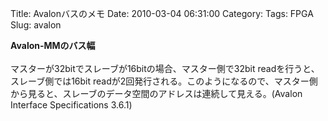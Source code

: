 Title: Avalonバスのメモ
Date: 2010-03-04 06:31:00
Category: 
Tags: FPGA
Slug: avalon

<b>Avalon-MMのバス幅</b><br /><br />マスターが32bitでスレーブが16bitの場合、マスター側で32bit readを行うと、スレーブ側では16bit readが2回発行される。このようになるので、マスター側から見ると、スレーブのデータ空間のアドレスは連続して見える。(Avalon Interface Specifications 3.6.1)
